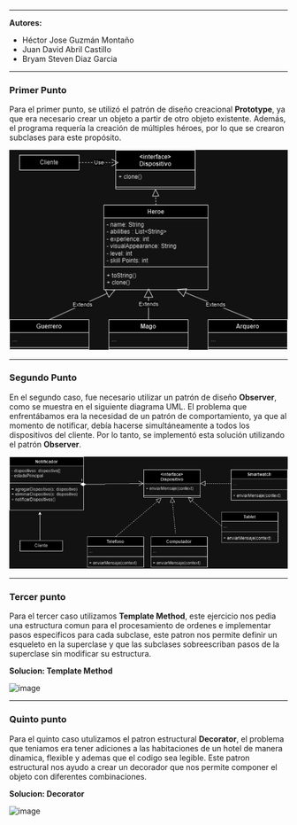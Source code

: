 
---

**Autores:**

- Héctor Jose Guzmán Montaño
- Juan David Abril Castillo
- Bryam Steven Diaz Garcia

---

### Primer Punto

Para el primer punto, se utilizó el patrón de diseño creacional **Prototype**, ya que era necesario crear un objeto a partir de otro objeto existente. Además, el programa requería la creación de múltiples héroes, por lo que se crearon subclases para este propósito.

![primer_punto.png](src%2Fprimer_punto.png)

---

### Segundo Punto

En el segundo caso, fue necesario utilizar un patrón de diseño **Observer**, como se muestra en el siguiente diagrama UML. El problema que enfrentábamos era la necesidad de un patrón de comportamiento, ya que al momento de notificar, debía hacerse simultáneamente a todos los dispositivos del cliente. Por lo tanto, se implementó esta solución utilizando el patrón **Observer**.

![ejercicio2.png](src%2Fejercicio2.png)

---

### Tercer punto

Para el tercer caso utilizamos **Template Method**, este ejercicio nos pedia una estructura comun para el procesamiento de ordenes e implementar pasos especificos para cada subclase, este patron nos permite definir un esqueleto en la superclase y que las subclases sobreescriban pasos de la superclase sin modificar su estructura.

**Solucion: Template Method**

![image](https://github.com/user-attachments/assets/ab8850b9-0924-404b-a34f-5eabba22876d)

---

### Quinto punto

Para el quinto caso utulizamos el patron estructural **Decorator**, el problema que teniamos era tener adiciones a las habitaciones de un hotel de manera dinamica, flexible y ademas que el codigo sea legible. Este patron estructural nos ayudo a crear un decorador que nos permite componer el objeto con diferentes combinaciones.

**Solucion: Decorator**

![image](https://github.com/user-attachments/assets/a4ef1c74-7ff7-49b4-9496-28f4083daa1f)

